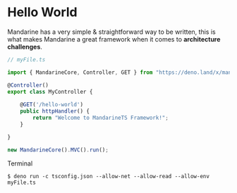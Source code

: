 # Hello World
Mandarine has a very simple & straightforward way to be written, this is what makes Mandarine a great framework when it comes to **architecture challenges**.

```typescript
// myFile.ts

import { MandarineCore, Controller, GET } from "https://deno.land/x/mandarinets@v2.1.2/mod.ts";

@Controller()
export class MyController {
    
    @GET('/hello-world')
    public httpHandler() {
        return "Welcome to MandarineTS Framework!";
    }

}

new MandarineCore().MVC().run();
```

Terminal

```shell script
$ deno run -c tsconfig.json --allow-net --allow-read --allow-env myFile.ts
```
